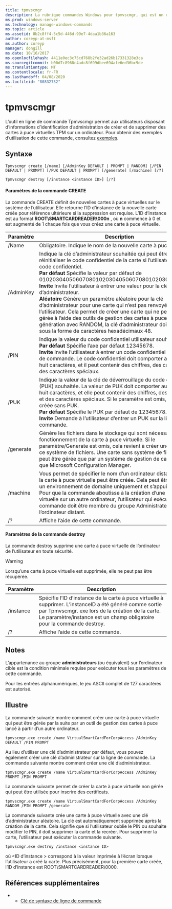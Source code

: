 ```yaml
---
title: tpmvscmgr
description: La rubrique commandes Windows pour tpmvscmgr, qui est un outil en ligne de commande qui permet aux utilisateurs disposant d’informations d’identification administratives de créer et de supprimer des cartes à puce virtuelles TPM sur un ordinateur.
ms.prod: windows-server
ms.technology: manage-windows-commands
ms.topic: article
ms.assetid: 8b2c8ff4-5c5d-446d-99e7-4daa1b36a163
author: coreyp-at-msft
ms.author: coreyp
manager: dongill
ms.date: 10/16/2017
ms.openlocfilehash: 4411e0ec3c75cd768b2fe32ad26b17331328e3ca
ms.sourcegitcommit: b00d7c8968c4adc8f699dbee694afe6ed36bc9de
ms.translationtype: MT
ms.contentlocale: fr-FR
ms.lasthandoff: 04/08/2020
ms.locfileid: "80832732"
---
```

# <a name="tpmvscmgr"></a>tpmvscmgr

L’outil en ligne de commande Tpmvscmgr permet aux utilisateurs disposant d’informations d’identification d’administration de créer et de supprimer des cartes à puce virtuelles TPM sur un ordinateur. Pour obtenir des exemples d’utilisation de cette commande, consultez [exemples](#BKMK_Examples).

## <a name="syntax"></a>Syntaxe

```
Tpmvscmgr create [/name] [/AdminKey DEFAULT | PROMPT | RANDOM] [/PIN DEFAULT | PROMPT] [/PUK DEFAULT | PROMPT] [/generate] [/machine] [/?]
```
```
Tpmvscmgr destroy [/instance <instance ID>] [/?]
```

#### <a name="parameters-for-create-command"></a>Paramètres de la commande CREATE

La commande CREATE définit de nouvelles cartes à puce virtuelles sur le système de l’utilisateur. Elle retourne l’ID d’instance de la nouvelle carte créée pour référence ultérieure si la suppression est requise. L’ID d’instance est au format **ROOT\SMARTCARDREADER\000n** , où **n** commence à 0 et est augmenté de 1 chaque fois que vous créez une carte à puce virtuelle.

|Paramètre|Description|
|---------|-----------|
|/Name|Obligatoire. Indique le nom de la nouvelle carte à puce virtuelle.|
|/AdminKey|Indique la clé d’administrateur souhaitée qui peut être utilisée pour réinitialiser le code confidentiel de la carte si l’utilisateur oublie le code confidentiel.</br>**Par défaut** Spécifie la valeur par défaut de 010203040506070801020304050607080102030405060708.</br>**Invite** Invite l’utilisateur à entrer une valeur pour la clé d’administrateur.</br>**Aléatoire** Génère un paramètre aléatoire pour la clé d’administrateur pour une carte qui n’est pas renvoyée à l’utilisateur. Cela permet de créer une carte qui ne peut pas être gérée à l’aide des outils de gestion des cartes à puce. En cas de génération avec RANDOM, la clé d’administrateur doit être entrée sous la forme de caractères hexadécimaux 48.|
|/PIN|Indique la valeur du code confidentiel utilisateur souhaité.</br>**Par défaut** Spécifie l’axe par défaut 12345678.</br>**Invite** Invite l’utilisateur à entrer un code confidentiel sur la ligne de commande. Le code confidentiel doit comporter au minimum huit caractères, et il peut contenir des chiffres, des caractères et des caractères spéciaux.|
|/PUK|Indique la valeur de la clé de déverrouillage du code confidentiel (PUK) souhaitée. La valeur de PUK doit comporter au minimum huit caractères, et elle peut contenir des chiffres, des caractères et des caractères spéciaux. Si le paramètre est omis, la carte est créée sans PUK.</br>**Par défaut** Spécifie le PUK par défaut de 12345678.</br>**Invite** Demande à l’utilisateur d’entrer un PUK sur la ligne de commande.|
|/generate|Génère les fichiers dans le stockage qui sont nécessaires au fonctionnement de la carte à puce virtuelle. Si le paramètre/Generate est omis, cela revient à créer une carte sans ce système de fichiers. Une carte sans système de fichiers ne peut être gérée que par un système de gestion de carte à puce, tel que Microsoft Configuration Manager.|
|/machine|Vous permet de spécifier le nom d’un ordinateur distant sur lequel la carte à puce virtuelle peut être créée. Cela peut être utilisé dans un environnement de domaine uniquement et s’appuie sur DCOM. Pour que la commande aboutisse à la création d’une carte à puce virtuelle sur un autre ordinateur, l’utilisateur qui exécute cette commande doit être membre du groupe Administrateurs local sur l’ordinateur distant.|
|/?|Affiche l’aide de cette commande.|

#### <a name="parameters-for-destroy-command"></a>Paramètres de la commande destroy

La commande destroy supprime une carte à puce virtuelle de l’ordinateur de l’utilisateur en toute sécurité.

> [!WARNING]
> Lorsqu’une carte à puce virtuelle est supprimée, elle ne peut pas être récupérée.

|Paramètre|Description|
|---------|-----------|
|/instance|Spécifie l’ID d’instance de la carte à puce virtuelle à supprimer. L’instanceID a été généré comme sortie par Tpmvscmgr. exe lors de la création de la carte. Le paramètre/instance est un champ obligatoire pour la commande destroy.|
|/?|Affiche l’aide de cette commande.|

## <a name="remarks"></a>Notes

L’appartenance au groupe **administrateurs** (ou équivalent) sur l’ordinateur cible est la condition minimale requise pour exécuter tous les paramètres de cette commande.

Pour les entrées alphanumériques, le jeu ASCII complet de 127 caractères est autorisé.

## <a name="examples"></a><a name=BKMK_Examples></a>Illustre

La commande suivante montre comment créer une carte à puce virtuelle qui peut être gérée par la suite par un outil de gestion des cartes à puce lancé à partir d’un autre ordinateur.
```
tpmvscmgr.exe create /name VirtualSmartCardForCorpAccess /AdminKey DEFAULT /PIN PROMPT
```
Au lieu d’utiliser une clé d’administrateur par défaut, vous pouvez également créer une clé d’administrateur sur la ligne de commande. La commande suivante montre comment créer une clé d’administrateur.
```
tpmvscmgr.exe create /name VirtualSmartCardForCorpAccess /AdminKey PROMPT /PIN PROMPT
```
La commande suivante permet de créer la carte à puce virtuelle non gérée qui peut être utilisée pour inscrire des certificats.
```
tpmvscmgr.exe create /name VirtualSmartCardForCorpAccess /AdminKey RANDOM /PIN PROMPT /generate
```
La commande suivante crée une carte à puce virtuelle avec une clé d’administrateur aléatoire. La clé est automatiquement supprimée après la création de la carte. Cela signifie que si l’utilisateur oublie le PIN ou souhaite modifier le PIN, il doit supprimer la carte et la recréer. Pour supprimer la carte, l’utilisateur peut exécuter la commande suivante.
```
tpmvscmgr.exe destroy /instance <instance ID> 
```
où \<ID d’instance > correspond à la valeur imprimée à l’écran lorsque l’utilisateur a créé la carte. Plus précisément, pour la première carte créée, l’ID d’instance est ROOT\SMARTCARDREADER\0000.

## <a name="additional-references"></a>Références supplémentaires

-   - [Clé de syntaxe de ligne de commande](command-line-syntax-key.md)